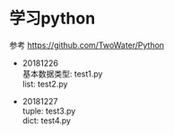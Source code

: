 # 学习python
参考 https://github.com/TwoWater/Python  

- 20181226  
基本数据类型: test1.py  
list: test2.py  

- 20181227  
tuple: test3.py  
dict: test4.py 
